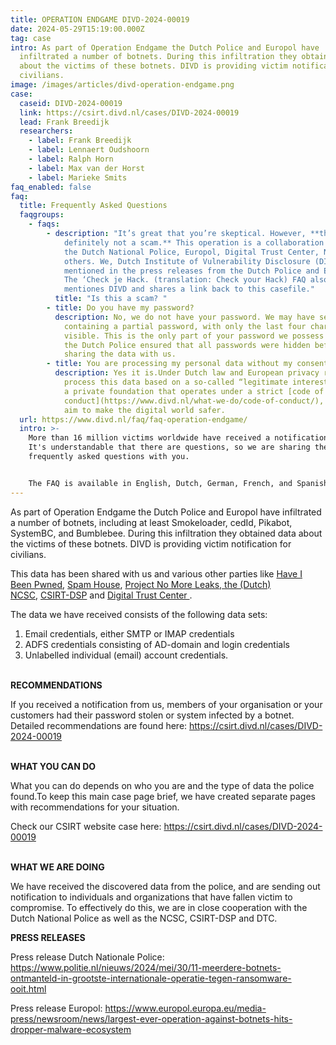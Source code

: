 ```yaml
---
title: OPERATION ENDGAME DIVD-2024-00019
date: 2024-05-29T15:19:00.000Z
tag: case
intro: As part of Operation Endgame the Dutch Police and Europol have
  infiltrated a number of botnets. During this infiltration they obtained data
  about the victims of these botnets. DIVD is providing victim notification for
  civilians.
image: /images/articles/divd-operation-endgame.png
case:
  caseid: DIVD-2024-00019
  link: https://csirt.divd.nl/cases/DIVD-2024-00019
  lead: Frank Breedijk
  researchers:
    - label: Frank Breedijk
    - label: Lennaert Oudshoorn
    - label: Ralph Horn
    - label: Max van der Horst
    - label: Marieke Smits
faq_enabled: false
faq:
  title: Frequently Asked Questions
  faqgroups:
    - faqs:
        - description: "It’s great that you’re skeptical. However, **this is legit and
            definitely not a scam.** This operation is a collaboration between
            the Dutch National Police, Europol, Digital Trust Center, NCSC and
            others. We, Dutch Institute of Vulnerability Disclosure (DIVD), are
            mentioned in the press releases from the Dutch Police and Europol.
            The ‘Check je Hack. (translation: Check your Hack) FAQ also
            mentiones DIVD and shares a link back to this casefile."
          title: "Is this a scam? "
        - title: Do you have my password?
          description: No, we do not have your password. We may have sent you an email
            containing a partial password, with only the last four characters
            visible. This is the only part of your password we possess because
            the Dutch Police ensured that all passwords were hidden before
            sharing the data with us.
        - title: You are processing my personal data without my consent, is that legal?
          description: Yes it is.Under Dutch law and European privacy regulations, we can
            process this data based on a so-called “legitimate interest.”DIVD is
            a private foundation that operates under a strict [code of
            conduct](https://www.divd.nl/what-we-do/code-of-conduct/), with the
            aim to make the digital world safer.
  url: https://www.divd.nl/faq/faq-operation-endgame/
  intro: >-
    More than 16 million victims worldwide have received a notification email.
    It's understandable that there are questions, so we are sharing the most
    frequently asked questions with you. 


    The FAQ is available in English, Dutch, German, French, and Spanish.
---
```

As part of Operation Endgame the Dutch Police and Europol have infiltrated a number of botnets, including at least Smokeloader, cedId, Pikabot, SystemBC, and Bumblebee. During this infiltration they obtained data about the victims of these botnets. DIVD is providing victim notification for civilians.

This data has been shared with us and various other parties like [Have I Been Pwned](https://haveibeenpwned.com/), [Spam House](https://spamhouse.org), [](https://spamhouse.org)[Project No More Leaks,](https://www.politie.nl/onderwerpen/no-more-leaks.html)[ ](https://www.politie.nl/onderwerpen/no-more-leaks.html)[the (Dutch) NCSC](https://ncsc.nl), [CSIRT-DSP](https://csirtdsp.nl/) and [Digital Trust Center ](https://www.digitaltrustcenter.nl/).

The data we have received consists of the following data sets: 

1. Email credentials, either SMTP or IMAP credentials
2. ADFS credentials consisting of AD-domain and login credentials
3. Unlabelled individual (email) account credentials.

\
**RECOMMENDATIONS**

If you received a notification from us, members of your organisation or your customers had their password stolen or system infected by a botnet. Detailed recommendations are found here: [https://csirt.divd.nl/cases/DIVD-2024-00019 ](https://csirt.divd.nl/cases/DIVD-2024-00019)

\
**WHAT YOU CAN DO**

What you can do depends on who you are and the type of data the police found.To keep this main case page brief, we have created separate pages with recommendations for your situation.

Check our CSIRT website case here: <https://csirt.divd.nl/cases/DIVD-2024-00019>

\
**WHAT WE ARE DOING**

We have received the discovered data from the police, and are sending out notification to individuals and organizations that have fallen victim to compromise. To effectively do this, we are in close cooperation with the Dutch National Police as well as the NCSC, CSIRT-DSP and DTC.

**PRESS RELEASES**

Press release Dutch Nationale Police: <https://www.politie.nl/nieuws/2024/mei/30/11-meerdere-botnets-ontmanteld-in-grootste-internationale-operatie-tegen-ransomware-ooit.html>

Press release Europol: <https://www.europol.europa.eu/media-press/newsroom/news/largest-ever-operation-against-botnets-hits-dropper-malware-ecosystem>
